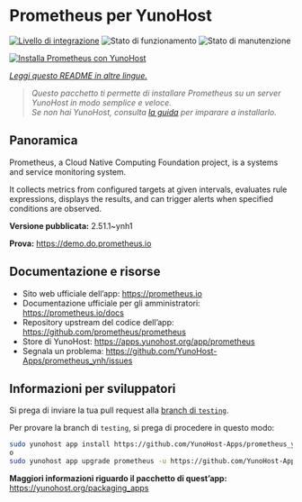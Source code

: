 <!--
N.B.: Questo README è stato automaticamente generato da <https://github.com/YunoHost/apps/tree/master/tools/readme_generator>
NON DEVE essere modificato manualmente.
-->

# Prometheus per YunoHost

[![Livello di integrazione](https://dash.yunohost.org/integration/prometheus.svg)](https://dash.yunohost.org/appci/app/prometheus) ![Stato di funzionamento](https://ci-apps.yunohost.org/ci/badges/prometheus.status.svg) ![Stato di manutenzione](https://ci-apps.yunohost.org/ci/badges/prometheus.maintain.svg)

[![Installa Prometheus con YunoHost](https://install-app.yunohost.org/install-with-yunohost.svg)](https://install-app.yunohost.org/?app=prometheus)

*[Leggi questo README in altre lingue.](./ALL_README.md)*

> *Questo pacchetto ti permette di installare Prometheus su un server YunoHost in modo semplice e veloce.*  
> *Se non hai YunoHost, consulta [la guida](https://yunohost.org/install) per imparare a installarlo.*

## Panoramica

Prometheus, a Cloud Native Computing Foundation project, is a systems and service monitoring system.

It collects metrics from configured targets at given intervals, evaluates rule expressions, displays the results, and can trigger alerts when specified conditions are observed.


**Versione pubblicata:** 2.51.1~ynh1

**Prova:** <https://demo.do.prometheus.io>
## Documentazione e risorse

- Sito web ufficiale dell’app: <https://prometheus.io>
- Documentazione ufficiale per gli amministratori: <https://prometheus.io/docs>
- Repository upstream del codice dell’app: <https://github.com/prometheus/prometheus>
- Store di YunoHost: <https://apps.yunohost.org/app/prometheus>
- Segnala un problema: <https://github.com/YunoHost-Apps/prometheus_ynh/issues>

## Informazioni per sviluppatori

Si prega di inviare la tua pull request alla [branch di `testing`](https://github.com/YunoHost-Apps/prometheus_ynh/tree/testing).

Per provare la branch di `testing`, si prega di procedere in questo modo:

```bash
sudo yunohost app install https://github.com/YunoHost-Apps/prometheus_ynh/tree/testing --debug
o
sudo yunohost app upgrade prometheus -u https://github.com/YunoHost-Apps/prometheus_ynh/tree/testing --debug
```

**Maggiori informazioni riguardo il pacchetto di quest’app:** <https://yunohost.org/packaging_apps>
